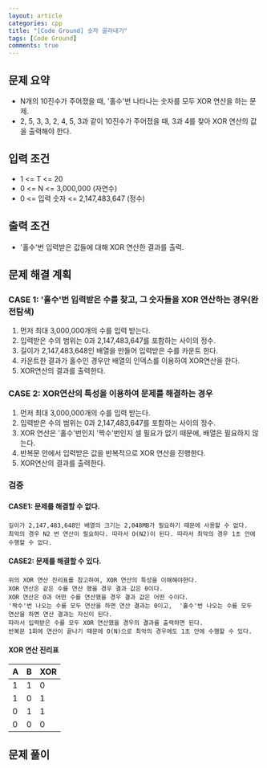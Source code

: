 ```yaml
---
layout: article
categories: cpp
title: "[Code Ground] 숫자 골라내기"
tags: [Code Ground]
comments: true
---
```


## 문제 요약
- N개의 10진수가 주어졌을 때, '홀수'번 나타나는 숫자를 모두 XOR 연산을 하는 문제.
- 2, 5, 3, 3, 2, 4, 5, 3과 같이 10진수가 주어졌을 때, 3과 4를 찾아 XOR 연산의 값을 출력해야 한다.

## 입력 조건
- 1 <= T <= 20
- 0 <= N <= 3,000,000 (자연수)
- 0 <= 입력 숫자 <= 2,147,483,647  (정수)

## 출력 조건
- '홀수'번 입력받은 값들에 대해 XOR 연산한 결과를 출력.

## 문제 해결 계획
### CASE 1: '홀수'번 입력받은 수를 찾고, 그 숫자들을 XOR 연산하는 경우(완전탐색)
1. 먼저 최대 3,000,000개의 수를 입력 받는다.
2. 입력받은 수의 범위는 0과 2,147,483,647를 포함하는 사이의 정수.
3. 길이가 2,147,483,648인 배열을 만들어 입력받은 수를 카운트 한다.
4. 카운트한 결과가 홀수인 경우만 배열의 인덱스를 이용하여 XOR연산을 한다.
5. XOR연산의 결과를 출력한다.

### CASE 2: XOR연산의 특성을 이용하여 문제를 해결하는 경우
1. 먼저 최대 3,000,000개의 수를 입력 받는다.
2. 입력받은 수의 범위는 0과 2,147,483,647를 포함하는 사이의 정수.
3. XOR 연산은 '홀수'번인지 '짝수'번인지 셀 필요가 없기 때문에, 배열은 필요하지 않는다.
4. 반복문 안에서 입력받은 값을 반복적으로 XOR 연산을 진행한다.
5. XOR연산의 결과를 출력한다.

### 검증
#### CASE1: 문제를 해결할 수 없다.
```
길이가 2,147,483,648인 배열의 크기는 2,048MB가 필요하기 때문에 사용할 수 없다.
최악의 경우 N2 번 연산이 필요하다. 따라서 O(N2)이 된다. 따라서 최악의 경우 1초 안에 수행할 수 없다.
```

#### CASE2: 문제를 해결할 수 있다.
```
위의 XOR 연산 진리표를 참고하여, XOR 연산의 특성을 이해해야한다.
XOR 연산은 같은 수를 연산 했을 경우 결과 값은 0이다.
XOR 연산은 0과 어떤 수를 연산했을 경우 결과 값은 어떤 수이다.
'짝수'번 나오는 수를 모두 연산을 하면 연산 결과는 0이고,  '홀수'번 나오는 수를 모두 연산을 하면 연산 결과는 자신이 된다.
따라서 입력받은 수를 모두 XOR 연산했을 경우의 결과를 출력하면 된다.
반복문 1회에 연산이 끝나기 때문에 O(N)으로 최악의 경우에도 1초 안에 수행할 수 있다.
```

#### XOR 연산 진리표

|A|B|XOR|
|---|---|---|
|1|1|0|
|1|0|1|
|0|1|1|
|0|0|0|

## 문제 풀이
<script src="https://gist.github.com/junne47/8b39133490bd18e6dabdf9799eea6cc8.js"></script>
